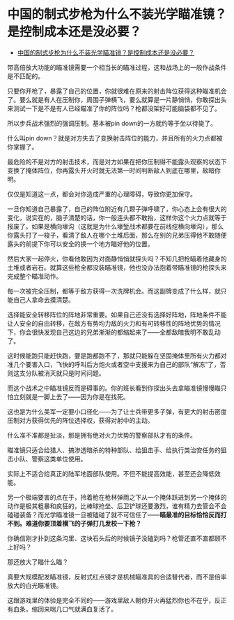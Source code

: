 # 中国的制式步枪为什么不装光学瞄准镜？是控制成本还是没必要？

- [中国的制式步枪为什么不装光学瞄准镜？是控制成本还是没必要？](https://www.zhihu.com/question/307787974/answer/1402080546)


带高倍放大功能的瞄准镜需要一个相当长的瞄准过程，这和战场上的一般作战条件是不匹配的。

只要你开枪了，暴露了自己的位置，你就很难在原来的射击阵位获得这种瞄准机会了。要么就是有人在压制你，周围子弹横飞，要么就算是一片静悄悄，你敢探出头来测试一下是不是有人已经瞄准了你的阵位吗？枪都没架好可能脑袋都不见了。

所以步兵战术强烈的强调压制。基本被pin down的一方就约等于坐以待毙了。

什么叫pin down？就是对方失去了变换射击阵位的能力，并且所有的火力点都被你掌握了。

最危险的不是对方的射击技术，而是对方如果在把你压制得不能露头观察的状态下变换了掩体阵位，你再露头开火时就无法第一时间判断敌人到底在哪里，敌暗你明。

仅仅是知道这一点，都会对你造成严重的心理障碍，导致你更加保守。

一旦你知道自己暴露了，自己的阵位附近有几颗子弹呼啸了，你心态上会有很大的变化，说实在的，脑子清楚的话，你一般连头都不敢抬，这样你这个火力点就等于报废了。如果是横向壕沟（这就是为什么壕堑战术都要在前线挖横向壕沟），那么你露头打了一梭子，看清了敌人在哪个土堆后面，那么在别的兄弟压得他不敢随便露头的前提下你可以安全的换一个地方瞄好他的位置。

然后大家一起停火，你看他敢因为对面静悄悄就探头吗？不知几把枪瞄着他藏身的土堆或者岩石。就算这些枪全都没装瞄准镜，他也没办法抱着带瞄准镜的枪探头来完成整个瞄准动作。

每一次被完全压制，都等于敌方获得一次洗牌机会。而这副牌变成了什么样，就只能自己人拿命去摸清楚。

选择能安全转移阵位的阵地非常重要。如果自己还没有选择好阵地，阵地条件不能让人安全的自由转移，在敌方有势均力敌的火力和有可转移性的阵地优势的情况下，你会很快发现自己这边的兄弟渐渐的都缩起来了——全都敌暗我明不敢乱动了。

这时候能跑只能赶快跑，要是跑都跑不了，那就只能躲在坚固掩体里所有火力都对准几个要害入口，飞快的呼叫后方炮火或者空中支援来为自己的部队“解冻”了，否则这支分队被消灭就只是时间问题。

而这个战术之中瞄准镜反而是碍事的。你的班长看到你探出头去拿瞄准镜慢慢瞄只怕立刻就是一脚上去了——因为你是在找死。

这也是为什么美军一定要小口径化——为了让士兵带更多子弹，有更大的射击密度压制对方获得优先的阵位选择权，获得对射中的主动。

什么准不准都是扯淡，那是拥有绝对火力优势的警察部队才有的条件。

瞄准镜只适合给猎人、搞渗透暗杀的特种部队、给狙击手、给执行类治安任务的狙击小队、警察这类单位使用。

实际上不适合给真正的陆军地面部队使用。不但不能提高效能，甚至还会降低效能。

  

另一个极端要害的点在于，拎着枪在枪林弹雨之下从一个掩体跃进到另一个掩体的动作是极其粗暴和疯狂的，比棒球抢垒、后卫铲球还要激烈，谁有精力去管会不会磕碰装备？而光学瞄准镜一旦被磕碰了就不可信任了——**瞄最准的目标恰恰反而打不到。难道你要顶着横飞的子弹打几发校一下枪？**

你确信刚才扑到这条沟里、这块石头后的时候镜子没磕到吗？枪管还直不直都顾不上好吗？

那还放大了瞄什么瞄？

真要大规模配发瞄准镜，反射式红点镜才是机械瞄准具的合适替代者，而不是倍率放大的白光瞄准镜。

这跟游戏里的体验是完全不同的——游戏里敌人朝你开火再猛烈你也不在乎，反正有血条，缩回来喘几口气就满血复活了。